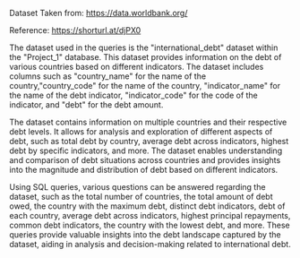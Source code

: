 Dataset Taken from: https://data.worldbank.org/

Reference: https://shorturl.at/djPX0

The dataset used in the queries is the "international_debt" dataset within the "Project_1" database. This dataset provides information on the debt of various countries based on different indicators. The dataset includes columns such as "country_name" for the name of the country,"country_code" for the name of the country, "indicator_name" for the name of the debt indicator, "indicator_code" for the code of the indicator, and "debt" for the debt amount.

The dataset contains information on multiple countries and their respective debt levels. It allows for analysis and exploration of different aspects of debt, such as total debt by country, average debt across indicators, highest debt by specific indicators, and more. The dataset enables understanding and comparison of debt situations across countries and provides insights into the magnitude and distribution of debt based on different indicators.

Using SQL queries, various questions can be answered regarding the dataset, such as the total number of countries, the total amount of debt owed, the country with the maximum debt, distinct debt indicators, debt of each country, average debt across indicators, highest principal repayments, common debt indicators, the country with the lowest debt, and more. These queries provide valuable insights into the debt landscape captured by the dataset, aiding in analysis and decision-making related to international debt.
